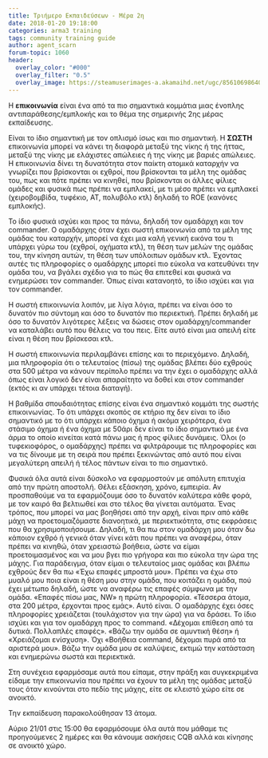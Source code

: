 ```yaml
---
title: Τριήμερο Εκπαιδεύσεων - Μέρα 2η
date: 2018-01-20 19:18:00
categories: arma3 training
tags: community training guide
author: agent_scarn
forum-topic: 1060
header:
  overlay_color: "#000"
  overlay_filter: "0.5"
  overlay_image: https://steamuserimages-a.akamaihd.net/ugc/856106986405694391/F1E37A6FA7FEB5FB8C78970CA9D5C647A190C639/
---
```



Η **επικοινωνία** είναι ένα από τα πιο σημαντικά κομμάτια μιας ένοπλης αντιπαράθεσης/εμπλοκής και το θέμα της σημερινής 2ης μέρας εκπαίδευσης.

Είναι το ίδιο σημαντική με τον οπλισμό ίσως και πιο σημαντική. Η **ΣΩΣΤΗ** επικοινωνία μπορεί να κάνει τη διαφορά μεταξύ της νίκης ή της ήττας, μεταξύ της νίκης με ελάχιστες απώλειες ή της νίκης με βαριές απώλειες. Η επικοινωνία δίνει τη δυνατότητα στον παίκτη ατομικά καταρχήν να γνωρίζει που βρίσκονται οι εχθροί, που βρίσκονται τα μέλη της ομάδας του, πως και πότε πρέπει να κινηθεί, που βρίσκονται οι άλλες φίλιες ομάδες και φυσικά πως πρέπει να εμπλακεί, με τι μέσο πρέπει να εμπλακεί (χειροβομβίδα, τυφέκιο, ΑΤ, πολυβόλο κτλ) δηλαδή το ROE (κανόνες εμπλοκής).

Το ίδιο φυσικά ισχύει και προς τα πάνω, δηλαδή τον ομαδάρχη και τον commander. Ο ομαδάρχης όταν έχει σωστή επικοινωνία από τα μέλη της ομάδας του καταρχήν, μπορεί να έχει μια καλή γενική εικόνα του τι υπάρχει γύρω του (εχθροί, οχήματα κτλ), τη θέση των μελών της ομάδας του, την κίνηση αυτών, τη θέση των υπόλοιπων ομάδων κτλ. Έχοντας αυτές τις πληροφορίες ο ομαδάρχης μπορεί πιο εύκολα να κατευθύνει την ομάδα του, να βγάλει σχέδιο για το πώς θα επιτεθεί και φυσικά να ενημερώσει τον commander. Όπως είναι κατανοητό, το ίδιο ισχύει και για τον commander.

Η σωστή επικοινωνία λοιπόν, με λίγα λόγια,  πρέπει να είναι όσο το δυνατόν πιο σύντομη και όσο το δυνατόν πιο περιεκτική. Πρέπει δηλαδή με όσο το δυνατόν λιγότερες λέξεις να δώσεις στον ομαδάρχη/commander να καταλάβει αυτό που θέλεις να του πεις. Είτε αυτό είναι μια απειλή είτε είναι η θέση που βρίσκεσαι κτλ.

Η σωστή επικοινωνία περιλαμβάνει επίσης και το περιεχόμενο. Δηλαδή, μια πληροφορία ότι ο τελευταίος (πίσω) της ομάδας βλέπει δύο εχθρούς στα 500 μέτρα να κάνουν περίπολο πρέπει να την έχει ο ομαδάρχης αλλά όπως είναι λογικό δεν είναι απαραίτητο να δοθεί και στον commander (εκτός κι αν υπάρχει τέτοια διαταγή).

Η βαθμίδα σπουδαιότητας επίσης είναι ένα σημαντικό κομμάτι της σωστής επικοινωνίας. Το ότι υπάρχει σκοπός σε κτήριο πχ δεν είναι το ίδιο σημαντικό με το ότι υπάρχει κάποιο όχημα ή ακόμα χειρότερα, ένα στάσιμο όχημα ή ένα όχημα με 50άρι δεν είναι το ίδιο σημαντικό με ένα άρμα το οποίο κινείται κατά πάνω μας ή προς φίλιες δυνάμεις. Όλοι (ο τυφεκιοφόρος, ο ομαδάρχης) πρέπει να φιλτράρουμε τις πληροφορίες και να τις δίνουμε με τη σειρά που πρέπει ξεκινώντας από αυτό που είναι μεγαλύτερη απειλή ή τέλος πάντων είναι το πιο σημαντικό.

Φυσικά όλα αυτά είναι δύσκολο να εφαρμοστούν με απόλυτη επιτυχία από την πρώτη αποστολή. Θέλει εξάσκηση, χρόνο, εμπειρία. Αν προσπαθούμε να τα εφαρμόζουμε όσο το δυνατόν καλύτερα κάθε φορά, με τον καιρό θα βελτιωθεί και στο τέλος θα γίνεται αυτόματα. Ένας τρόπος, που μπορεί να μας βοηθήσει από την αρχή, είναι πριν από κάθε μάχη να προετοιμαζόμαστε διανοητικά, με περιεκτικότητα, στις εκφράσεις που θα χρησιμοποιήσουμε. Δηλαδή, τι θα πω στον ομαδάρχη μου όταν δω κάποιον εχθρό ή γενικά όταν γίνει κάτι που πρέπει να αναφέρω, όταν πρέπει να κινηθώ, όταν χρειαστώ βοήθεια, ώστε να είμαι προετοιμασμένος και να μου βγει πιο γρήγορα και πιο εύκολα την ώρα της μάχης. Για παράδειγμα, όταν είμαι ο τελευταίος μιας ομάδας και βλέπω εχθρούς δεν θα πω «Έχω επαφές μπροστά μου». Πρέπει να έχω στο μυαλό μου ποια είναι η θέση μου στην ομάδα, που κοιτάζει η ομάδα, πού έχει μέτωπο δηλαδή, ώστε να αναφέρω τις επαφές σύμφωνα με την ομάδα. «Επαφές πίσω μας, NW» η πρώτη πληροφορία. «Τέσσερα άτομα, στα 200 μέτρα, έρχονται προς εμάς». Αυτό είναι. Ο ομαδάρχης έχει όσες πληροφορίες χρειάζεται (τουλάχιστον για την ώρα) για να δράσει. Το ίδιο ισχύει και για τον ομαδάρχη προς το command. «Δέχομαι επίθεση από τα δυτικά. Πολλαπλές επαφές». «Βάζω την ομάδα σε αμυντική θέση» ή «Χρειάζομαι ενίσχυση». Όχι «Βοήθεια command, δέχομαι πυρά από τα αριστερά μου». Βάζω την ομάδα μου σε καλύψεις, εκτιμώ την κατάσταση και ενημερώνω σωστά και περιεκτικά.

Στη συνέχεια εφαρμόσαμε αυτά που είπαμε, στην πράξη και συγκεκριμένα είδαμε την επικοινωνία που πρέπει να έχουν τα μέλη της ομάδας μεταξύ τους όταν κινούνται στο πεδίο της μάχης, είτε σε κλειστό χώρο είτε σε ανοικτό.

Την εκπαίδευση παρακολούθησαν 13 άτομα.

Αύριο 21/01 στις 15:00 θα εφαρμόσουμε όλα αυτά που μάθαμε τις προηγούμενες 2 ημέρες και θα κάνουμε ασκήσεις CQB αλλά και κίνησης σε ανοικτό χώρο.